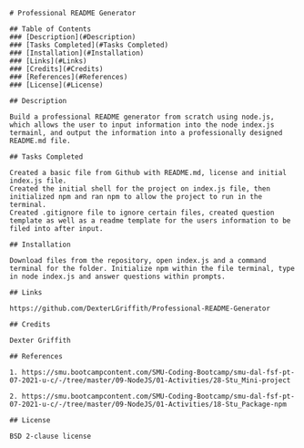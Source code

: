 
    # Professional README Generator 

    ## Table of Contents 
    ### [Description](#Description)
    ### [Tasks Completed](#Tasks Completed)
    ### [Installation](#Installation)
    ### [Links](#Links)
    ### [Credits](#Credits)
    ### [References](#References)
    ### [License](#License)

    ## Description
    
    Build a professional README generator from scratch using node.js, which allows the user to input information into the node index.js termainl, and output the information into a professionally designed README.md file. 

    ## Tasks Completed

    Created a basic file from Github with README.md, license and initial index.js file.
    Created the initial shell for the project on index.js file, then initialized npm and ran npm to allow the project to run in the terminal. 
    Created .gitignore file to ignore certain files, created question template as well as a readme template for the users information to be filed into after input.

    ## Installation 

    Download files from the repository, open index.js and a command terminal for the folder. Initialize npm within the file terminal, type in node index.js and answer questions within prompts. 

    ## Links

    https://github.com/DexterLGriffith/Professional-README-Generator

    ## Credits 

    Dexter Griffith

    ## References

    1. https://smu.bootcampcontent.com/SMU-Coding-Bootcamp/smu-dal-fsf-pt-07-2021-u-c/-/tree/master/09-NodeJS/01-Activities/28-Stu_Mini-project

    2. https://smu.bootcampcontent.com/SMU-Coding-Bootcamp/smu-dal-fsf-pt-07-2021-u-c/-/tree/master/09-NodeJS/01-Activities/18-Stu_Package-npm

    ## License 

    BSD 2-clause license

    